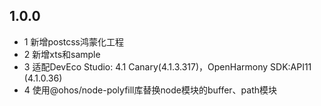 ## 1.0.0 
* 1 新增postcss鸿蒙化工程
* 2 新增xts和sample
* 3 适配DevEco Studio: 4.1 Canary(4.1.3.317)，OpenHarmony SDK:API11 (4.1.0.36)
* 4 使用@ohos/node-polyfill库替换node模块的buffer、path模块
